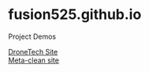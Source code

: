# fusion525.github.io
Project Demos

<a target="_blank" href="https://fusion525.github.io/drone-tech-site/index.html">DroneTech Site</a>
<br>
<a target="_blank" href="https://fusion525.github.io/meta-clean-site/index.html">Meta-clean site</a>

